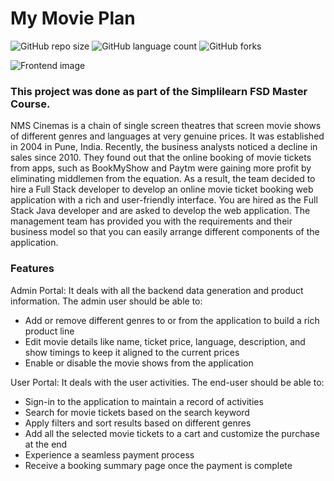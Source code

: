 # My Movie Plan

![GitHub repo size](https://img.shields.io/github/repo-size/laiszig/my_movie_plan?style=for-the-badge)
![GitHub language count](https://img.shields.io/github/languages/count/laiszig/my_movie_plan?style=for-the-badge)
![GitHub forks](https://img.shields.io/github/forks/laiszig/my_movie_plan?style=for-the-badge)

<img src="my_movie_plan" alt="Frontend image">

### This project was done as part of the Simplilearn FSD Master Course.

NMS Cinemas is a chain of single screen theatres that screen movie shows of different genres and languages at very genuine prices. It was established in 2004 in Pune, India. Recently, the business analysts noticed a decline in sales since 2010. They found out that the online booking of movie tickets from apps, such as BookMyShow and Paytm were gaining more profit by eliminating middlemen from the equation. As a result, the team decided to hire a Full Stack developer to develop an online movie ticket booking web application with a rich and user-friendly interface.
You are hired as the Full Stack Java developer and are asked to develop the web application. The management team has provided you with the requirements and their business model so that you can easily arrange different components of the application.

### Features 
Admin Portal:
It deals with all the backend data generation and product information. The admin user should be able to:
* Add or remove different genres to or from the application to build a rich product line
* Edit movie details like name, ticket price, language, description, and show timings to keep it aligned to the current prices
* Enable or disable the movie shows from the application

User Portal:
It deals with the user activities. The end-user should be able to:

* Sign-in to the application to maintain a record of activities
* Search for movie tickets based on the search keyword
* Apply filters and sort results based on different genres
* Add all the selected movie tickets to a cart and customize the purchase at the end
* Experience a seamless payment process
* Receive a booking summary page once the payment is complete

  



